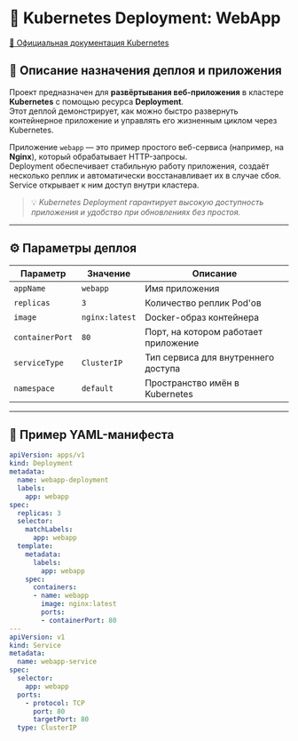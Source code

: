 # 🚀 Kubernetes Deployment: WebApp

[🔗 Официальная документация Kubernetes](https://kubernetes.io/docs/home/)

## 🧩 Описание назначения деплоя и приложения

Проект предназначен для **развёртывания веб-приложения** в кластере **Kubernetes** с помощью ресурса **Deployment**.  
Этот деплой демонстрирует, как можно быстро развернуть контейнерное приложение и управлять его жизненным циклом через Kubernetes.

Приложение `webapp` — это пример простого веб-сервиса (например, на **Nginx**), который обрабатывает HTTP-запросы.  
Deployment обеспечивает стабильную работу приложения, создаёт несколько реплик и автоматически восстанавливает их в случае сбоя.  
Service открывает к ним доступ внутри кластера.

> 💡 *Kubernetes Deployment гарантирует высокую доступность приложения и удобство при обновлениях без простоя.*

---

## ⚙️ Параметры деплоя

| Параметр | Значение | Описание |
|-----------|-----------|----------|
| `appName` | `webapp` | Имя приложения |
| `replicas` | `3` | Количество реплик Pod'ов |
| `image` | `nginx:latest` | Docker-образ контейнера |
| `containerPort` | `80` | Порт, на котором работает приложение |
| `serviceType` | `ClusterIP` | Тип сервиса для внутреннего доступа |
| `namespace` | `default` | Пространство имён в Kubernetes |

---

## 🧾 Пример YAML-манифеста

```yaml
apiVersion: apps/v1
kind: Deployment
metadata:
  name: webapp-deployment
  labels:
    app: webapp
spec:
  replicas: 3
  selector:
    matchLabels:
      app: webapp
  template:
    metadata:
      labels:
        app: webapp
    spec:
      containers:
      - name: webapp
        image: nginx:latest
        ports:
        - containerPort: 80
---
apiVersion: v1
kind: Service
metadata:
  name: webapp-service
spec:
  selector:
    app: webapp
  ports:
    - protocol: TCP
      port: 80
      targetPort: 80
  type: ClusterIP
